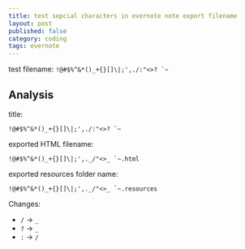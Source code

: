 ```yaml
---
title: test sepcial characters in evernote note export filename
layout: post
published: false
category: coding
tags: evernote
---
```


test filename: ``!@#$%^&*()_+{}[]\|;',./:"<>? `~``

## Analysis

title:

``!@#$%^&*()_+{}[]\|;',./:"<>? `~``

exported HTML filename:

``!@#$%^&*()_+{}[]\|;',._/"<>_ `~.html``

exported resources folder name:

``!@#$%^&*()_+{}[]\|;',._/"<>_ `~.resources``

Changes:

- `/` -> `_`
- `?` -> `_`
- `:` -> `/`
